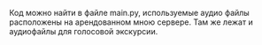 Код можно найти в файле main.py, используемые аудио файлы расположены на арендованном мною сервере. Там же лежат и аудиофайлы для голосовой экскурсии.
